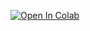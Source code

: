 [![Open In Colab](https://colab.research.google.com/assets/colab-badge.svg)](https://colab.research.google.com/github/devluz2023/machine_learning_otmizacao/blob/main/Machine_Learning_Otimiza%C3%A7%C3%A3o.ipynb)
